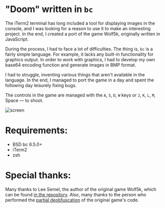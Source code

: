 # "Doom" written in `bc`

The iTerm2 terminal has long included a tool for displaying images in the console, and I was looking for a reason to use it to make an interesting project. In the end, I created a port of the game Wolf5k, originally written in JavaScript.

During the process, I had to face a lot of difficulties. The thing is, `bc` is a fairly simple language. For example, it lacks any built-in functionality for graphics output. In order to work with graphics, I had to develop my own base64 encoding function and generate images in BMP format.

I had to struggle, inventing various things that aren't available in the language. In the end, I managed to port the game in a day and spent the following day leisurely fixing bugs.

The controls in the game are managed with the `A`, `S`, `D`, `W` keys or `J`, `K`, `L`, `M`, Space — to shoot.

![screen](https://github.com/user-attachments/assets/cd5ded36-c65b-4357-a90b-67db261c579c)

# Requirements:

- BSD bc 6.5.0+
- iTerm2
- zsh

# Special thanks:

Many thanks to Lee Semel, the author of the original game Wolf5k, which can be found [in the repository](https://github.com/parkertomatoes/wolf5k/). Also, many thanks to the person who performed the [partial deobfuscation](https://web.archive.org/web/20041208223205/http://www.icarusindie.com/DoItYourSelf/javascript3D/deobfwolk5k.php) of the original game's code.
